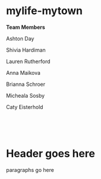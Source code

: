# mylife-mytown
<p><b>Team Members</b></p>
<p>Ashton Day</p>
<p>Shivia Hardiman</p>
<p>Lauren Rutherford</p>
<p>Anna Maikova</p>
<p>Brianna Schroer</p>
<p>Micheala Sosby</p>
<p>Caty Eisterhold</p>

<!DOCTYPE html>
​
<html>
<head>
  <title>A basic page</title>
  <meta charset="utf-8">
  <meta name="author" content="Lauren Rutherford, Micheala Sosby, Brianna Schroer">
  <meta name="description" content="My Life, My Town J4502">
  <meta name="viewport" content="width=device-width, initial-scale=1">
 </head>
​
<body>
  <h1>Header goes here</h1>
  <p>paragraphs go here</p>
  <!--This is a comment! It won't show up in the page, just in your source code.-->
</body>
​
​
</html>

<head>
<body>
<title>
<footer>
